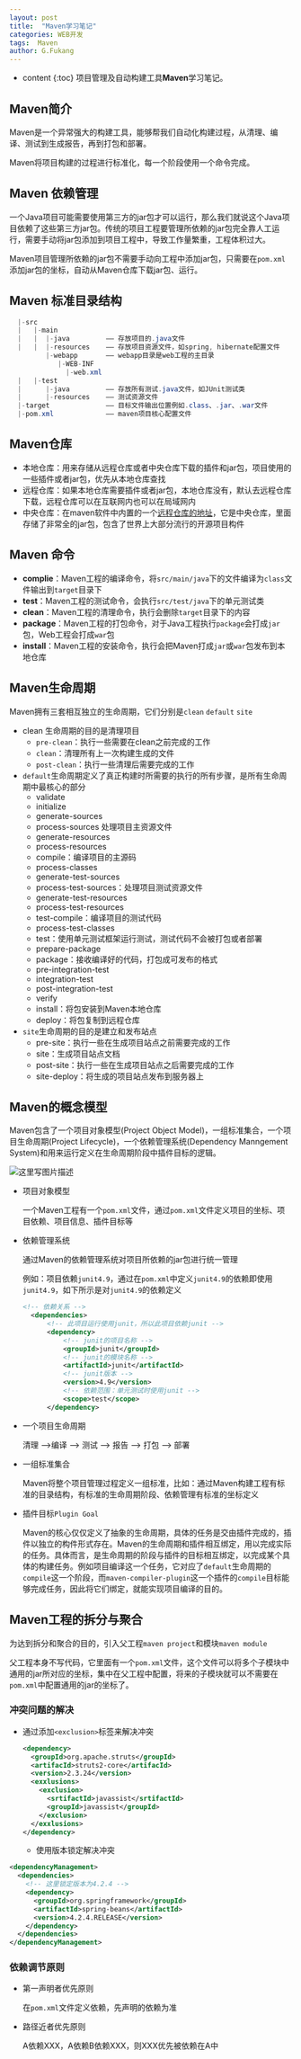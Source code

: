 ```yaml
---
layout: post
title:  "Maven学习笔记"
categories: WEB开发
tags:  Maven
author: G.Fukang
---
```

* content
{:toc}
项目管理及自动构建工具**Maven**学习笔记。



## Maven简介

Maven是一个异常强大的构建工具，能够帮我们自动化构建过程，从清理、编译、测试到生成报告，再到打包和部署。

Maven将项目构建的过程进行标准化，每一个阶段使用一个命令完成。

## Maven 依赖管理

一个Java项目可能需要使用第三方的jar包才可以运行，那么我们就说这个Java项目依赖了这些第三方jar包。传统的项目工程要管理所依赖的jar包完全靠人工运行，需要手动将jar包添加到项目工程中，导致工作量繁重，工程体积过大。

Maven项目管理所依赖的jar包不需要手动向工程中添加jar包，只需要在`pom.xml`添加jar包的坐标，自动从Maven仓库下载jar包、运行。

## Maven 标准目录结构

```java
  |-src
  |   |-main
  |   |  |-java        	—— 存放项目的.java文件
  |   |  |-resources    —— 存放项目资源文件，如spring, hibernate配置文件
         |-webapp       —— webapp目录是web工程的主目录
            |-WEB-INF
              |-web.xml
  |   |-test
  |      |-java         —— 存放所有测试.java文件，如JUnit测试类
  |      |-resources    —— 测试资源文件
  |-target              —— 目标文件输出位置例如.class、.jar、.war文件
  |-pom.xml             —— maven项目核心配置文件
```

## Maven仓库

- 本地仓库：用来存储从远程仓库或者中央仓库下载的插件和jar包，项目使用的一些插件或者jar包，优先从本地仓库查找
- 远程仓库：如果本地仓库需要插件或者jar包，本地仓库没有，默认去远程仓库下载，远程仓库可以在互联网内也可以在局域网内
- 中央仓库：在maven软件中内置的一个[远程仓库的地址](http://repo1.maven.org/maven2)，它是中央仓库，里面存储了非常全的jar包，包含了世界上大部分流行的开源项目构件

## Maven 命令

- **complie**：Maven工程的编译命令，将`src/main/java`下的文件编译为`class`文件输出到`target`目录下
- **test**：Maven工程的测试命令，会执行`src/test/java`下的单元测试类
- **clean**：Maven工程的清理命令，执行会删除`target`目录下的内容
- **package**：Maven工程的打包命令，对于Java工程执行`package`会打成`jar`包，Web工程会打成`war`包
- **install**：Maven工程的安装命令，执行会把Maven打成`jar`或`war`包发布到本地仓库

## Maven生命周期

Maven拥有三套相互独立的生命周期，它们分别是`clean` `default` `site`

- clean 生命周期的目的是清理项目
  - `pre-clean`：执行一些需要在clean之前完成的工作
  - `clean`：清理所有上一次构建生成的文件
  - `post-clean`：执行一些清理后需要完成的工作
- `default`生命周期定义了真正构建时所需要的执行的所有步骤，是所有生命周期中最核心的部分
  - validate
  - initialize
  - generate-sources
  - process-sources 处理项目主资源文件
  - generate-resources
  - process-resources
  - compile：编译项目的主源码
  - process-classes
  - generate-test-sources
  - process-test-sources：处理项目测试资源文件
  - generate-test-resources
  - process-test-resources
  - test-compile：编译项目的测试代码
  - process-test-classes
  - test：使用单元测试框架运行测试，测试代码不会被打包或者部署
  - prepare-package
  - package：接收编译好的代码，打包成可发布的格式
  - pre-integration-test
  - integration-test
  - post-integration-test
  - verify
  - install：将包安装到Maven本地仓库
  - deploy：将包复制到远程仓库
- `site`生命周期的目的是建立和发布站点
  - pre-site：执行一些在生成项目站点之前需要完成的工作
  - site：生成项目站点文档
  - post-site：执行一些在生成项目站点之后需要完成的工作
  - site-deploy：将生成的项目站点发布到服务器上

## Maven的概念模型

Maven包含了一个项目对象模型(Project Object Model)，一组标准集合，一个项目生命周期(Project Lifecycle)，一个依赖管理系统(Dependency Manngement System)和用来运行定义在生命周期阶段中插件目标的逻辑。

![这里写图片描述](http://img.blog.csdn.net/20180307201202864?watermark/2/text/aHR0cDovL2Jsb2cuY3Nkbi5uZXQvYW5vbnltb3VzRw==/font/5a6L5L2T/fontsize/400/fill/I0JBQkFCMA==/dissolve/70)

- 项目对象模型

  一个Maven工程有一个`pom.xml`文件，通过`pom.xml`文件定义项目的坐标、项目依赖、项目信息、插件目标等

- 依赖管理系统

  通过Maven的依赖管理系统对项目所依赖的jar包进行统一管理

  例如：项目依赖`junit4.9`，通过在`pom.xml`中定义`junit4.9`的依赖即使用`junit4.9`，如下所示是对`junit4.9`的依赖定义

  ```xml
  <!-- 依赖关系 -->
  	<dependencies>
  		<!-- 此项目运行使用junit，所以此项目依赖junit -->
  		<dependency>
  			<!-- junit的项目名称 -->
  			<groupId>junit</groupId>
  			<!-- junit的模块名称 -->
  			<artifactId>junit</artifactId>
  			<!-- junit版本 -->
  			<version>4.9</version>
  			<!-- 依赖范围：单元测试时使用junit -->
  			<scope>test</scope>
  		</dependency>
  ```

- 一个项目生命周期

  清理 -->编译 --> 测试 --> 报告 --> 打包 --> 部署

- 一组标准集合

  Maven将整个项目管理过程定义一组标准，比如：通过Maven构建工程有标准的目录结构，有标准的生命周期阶段、依赖管理有标准的坐标定义

- 插件目标`Plugin Goal`

  Maven的核心仅仅定义了抽象的生命周期，具体的任务是交由插件完成的，插件以独立的构件形式存在。Maven的生命周期和插件相互绑定，用以完成实际的任务。具体而言，是生命周期的阶段与插件的目标相互绑定，以完成某个具体的构建任务。例如项目编译这一个任务，它对应了`default`生命周期的`compile`这一个阶段，而`maven-compiler-plugin`这一个插件的`compile`目标能够完成任务，因此将它们绑定，就能实现项目编译的目的。

## Maven工程的拆分与聚合

为达到拆分和聚合的目的，引入父工程`maven project`和模块`maven module`

父工程本身不写代码，它里面有一个`pom.xml`文件，这个文件可以将多个子模块中通用的jar所对应的坐标，集中在父工程中配置，将来的子模块就可以不需要在`pom.xml`中配置通用的jar的坐标了。

### 冲突问题的解决

- 通过添加`<exclusion>`标签来解决冲突

  ```xml
  <dependency>
    <groupId>org.apache.struts</groupId>
    <artifacId>struts2-core</artifacId>
    <version>2.3.24</version>
    <exxlusions>
      <exclusion>
        <srtifactId>javassist</srtifactId>
        <groupId>javassist</groupId>
      </exclusion>
    </exxlusions>
  </dependency>
  ```

  - 使用版本锁定解决冲突

```xml
<dependencyManagement>
  <dependencies>
    <!-- 这里锁定版本为4.2.4 -->
    <dependency>
      <groupId>org.springframework</groupId>
      <artifactId>spring-beans</artifactId>
      <version>4.2.4.RELEASE</version>
    </dependency>
  </dependencies>
</dependencyManagement>
```

### 依赖调节原则

- 第一声明者优先原则

  在`pom.xml`文件定义依赖，先声明的依赖为准

- 路径近者优先原则

  A依赖XXX，A依赖B依赖XXX，则XXX优先被依赖在A中

